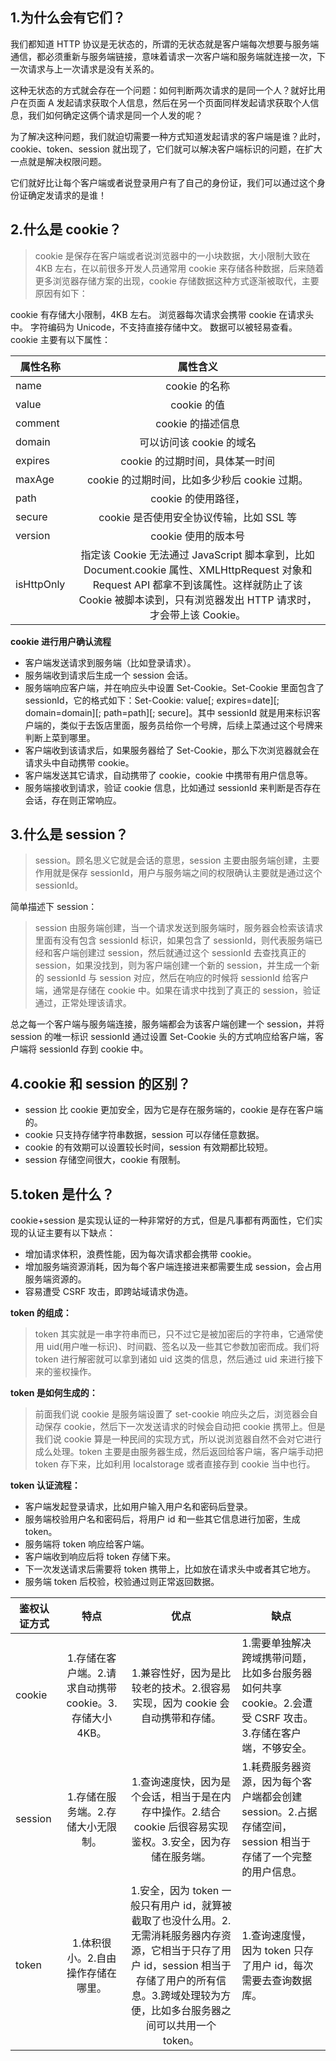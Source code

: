 ## 1.为什么会有它们？

我们都知道 HTTP 协议是无状态的，所谓的无状态就是客户端每次想要与服务端通信，都必须重新与服务端链接，意味着请求一次客户端和服务端就连接一次，下一次请求与上一次请求是没有关系的。

这种无状态的方式就会存在一个问题：如何判断两次请求的是同一个人？就好比用户在页面 A 发起请求获取个人信息，然后在另一个页面同样发起请求获取个人信息，我们如何确定这俩个请求是同一个人发的呢？

为了解决这种问题，我们就迫切需要一种方式知道发起请求的客户端是谁？此时，cookie、token、session 就出现了，它们就可以解决客户端标识的问题，在扩大一点就是解决权限问题。

它们就好比让每个客户端或者说登录用户有了自己的身份证，我们可以通过这个身份证确定发请求的是谁！

## 2.什么是 cookie？

> cookie 是保存在客户端或者说浏览器中的一小块数据，大小限制大致在 4KB 左右，在以前很多开发人员通常用 cookie 来存储各种数据，后来随着更多浏览器存储方案的出现，cookie 存储数据这种方式逐渐被取代，主要原因有如下：

cookie 有存储大小限制，4KB 左右。
浏览器每次请求会携带 cookie 在请求头中。
字符编码为 Unicode，不支持直接存储中文。
数据可以被轻易查看。
cookie 主要有以下属性：

属性名称 | 属性含义
---|:--:
name |	cookie 的名称
value | cookie 的值
comment	| cookie 的描述信息
domain | 可以访问该 cookie 的域名
expires |	cookie 的过期时间，具体某一时间
maxAge |	cookie 的过期时间，比如多少秒后 cookie 过期。
path |	cookie 的使用路径，
secure |	cookie 是否使用安全协议传输，比如 SSL 等
version |	cookie 使用的版本号
isHttpOnly |	指定该 Cookie 无法通过 JavaScript 脚本拿到，比如 Document.cookie 属性、XMLHttpRequest 对象和 Request API 都拿不到该属性。这样就防止了该 Cookie 被脚本读到，只有浏览器发出 HTTP 请求时，才会带上该 Cookie。

**cookie 进行用户确认流程**
- 客户端发送请求到服务端（比如登录请求）。
- 服务端收到请求后生成一个 session 会话。
- 服务端响应客户端，并在响应头中设置 Set-Cookie。Set-Cookie 里面包含了 sessionId，它的格式如下：Set-Cookie: value[; expires=date][; domain=domain][; path=path][; secure]。其中 sessionId 就是用来标识客户端的，类似于去饭店里面，服务员给你一个号牌，后续上菜通过这个号牌来判断上菜到哪里。
- 客户端收到该请求后，如果服务器给了 Set-Cookie，那么下次浏览器就会在请求头中自动携带 cookie。
- 客户端发送其它请求，自动携带了 cookie，cookie 中携带有用户信息等。
- 服务端接收到请求，验证 cookie 信息，比如通过 sessionId 来判断是否存在会话，存在则正常响应。

## 3.什么是 session？

> session。顾名思义它就是会话的意思，session 主要由服务端创建，主要作用就是保存 sessionId，用户与服务端之间的权限确认主要就是通过这个 sessionId。

简单描述下 session：

>session 由服务端创建，当一个请求发送到服务端时，服务器会检索该请求里面有没有包含 sessionId 标识，如果包含了 sessionId，则代表服务端已经和客户端创建过 session，然后就通过这个 sessionId 去查找真正的 session，如果没找到，则为客户端创建一个新的 session，并生成一个新的 sessionId 与 session 对应，然后在响应的时候将 sessionId 给客户端，通常是存储在 cookie 中。如果在请求中找到了真正的 session，验证通过，正常处理该请求。

总之每一个客户端与服务端连接，服务端都会为该客户端创建一个 session，并将 session 的唯一标识 sessionId 通过设置 Set-Cookie 头的方式响应给客户端，客户端将 sessionId 存到 cookie 中。

## 4.cookie 和 session 的区别？
- session 比 cookie 更加安全，因为它是存在服务端的，cookie 是存在客户端的。
- cookie 只支持存储字符串数据，session 可以存储任意数据。
- cookie 的有效期可以设置较长时间，session 有效期都比较短。
- session 存储空间很大，cookie 有限制。

## 5.token 是什么？

cookie+session 是实现认证的一种非常好的方式，但是凡事都有两面性，它们实现的认证主要有以下缺点：

- 增加请求体积，浪费性能，因为每次请求都会携带 cookie。
- 增加服务端资源消耗，因为每个客户端连接进来都需要生成 session，会占用服务端资源的。
- 容易遭受 CSRF 攻击，即跨站域请求伪造。

**token 的组成：**
> token 其实就是一串字符串而已，只不过它是被加密后的字符串，它通常使用 uid(用户唯一标识)、时间戳、签名以及一些其它参数加密而成。我们将 token 进行解密就可以拿到诸如 uid 这类的信息，然后通过 uid 来进行接下来的鉴权操作。

**token 是如何生成的：**
> 前面我们说 cookie 是服务端设置了 set-cookie 响应头之后，浏览器会自动保存 cookie，然后下一次发送请求的时候会自动把 cookie 携带上。但是我们说 cookie 算是一种民间的实现方式，所以说浏览器自然不会对它进行成么处理。token 主要是由服务器生成，然后返回给客户端，客户端手动把 token 存下来，比如利用 localstorage 或者直接存到 cookie 当中也行。

**token 认证流程：**
- 客户端发起登录请求，比如用户输入用户名和密码后登录。
- 服务端校验用户名和密码后，将用户 id 和一些其它信息进行加密，生成 token。
- 服务端将 token 响应给客户端。
- 客户端收到响应后将 token 存储下来。
- 下一次发送请求后需要将 token 携带上，比如放在请求头中或者其它地方。
- 服务端 token 后校验，校验通过则正常返回数据。

鉴权认证方式|	特点|	优点|	缺点
---|:--:|:--:|---
cookie|	1.存储在客户端。2.请求自动携带 cookie。3.存储大小 4KB。|	1.兼容性好，因为是比较老的技术。2.很容易实现，因为 cookie 会自动携带和存储。|	1.需要单独解决跨域携带问题，比如多台服务器如何共享 cookie。2.会遭受 CSRF 攻击。3.存储在客户端，不够安全。
session|	1.存储在服务端。2.存储大小无限制。|	1.查询速度快，因为是个会话，相当于是在内存中操作。2.结合 cookie 后很容易实现鉴权。3.安全，因为存储在服务端。|	1.耗费服务器资源，因为每个客户端都会创建 session。2.占据存储空间，session 相当于存储了一个完整的用户信息。
token|	1.体积很小。2.自由操作存储在哪里。	|1.安全，因为 token 一般只有用户 id，就算被截取了也没什么用。2.无需消耗服务器内存资源，它相当于只存了用户 id，session 相当于存储了用户的所有信息。3.跨域处理较为方便，比如多台服务器之间可以共用一个 token。	|1.查询速度慢，因为 token 只存了用户 id，每次需要去查询数据库。